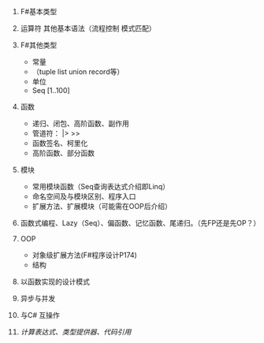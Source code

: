 1. F#基本类型

2. 运算符 其他基本语法（流程控制 模式匹配）

3. F#其他类型
    - 常量
    - （tuple list union record等）
    -  单位
    - Seq [1..100]

3. 函数    
    - 递归、闭包、高阶函数、副作用
    - 管道符： |>  >>
    - 函数签名、柯里化
    - 高阶函数、部分函数
    

4. 模块
    - 常用模块函数（Seq查询表达式介绍即Linq）
    - 命名空间及与模块区别、程序入口
    - 扩展方法、扩展模块（可能需在OOP后介绍）

4. 函数式编程、Lazy（Seq）、偏函数、记忆函数、尾递归。（先FP还是先OP？）

4. OOP
    - 对象级扩展方法(F#程序设计P174)    
    - 结构 

5. 以函数实现的设计模式

5. 异步与并发

6. 与C# 互操作

8. *计算表达式、类型提供器、代码引用*